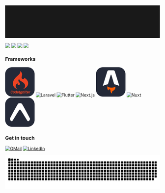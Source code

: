 [![fachryafrz-Banner](/images/banner.gif)](https://www.fachryafrz.com)

<div>
  <img
  src="https://readme-typing-svg.demolab.com?font=Fira+Code&color=C18B73&width=400&height=30&repeat=true&duration=3000&lines=Hello!;Hola!;Bonjour!;Ciao!;Hallo!;Hej!;Ni+hao!;Konnichiwa!;Annyeonghaseyo!;Merhaba!;Shalom!;Sawadee!;Salam!;Olá!;Namaste!;Zdravstvuyte!;Ahoj!;Szia!;Selam!;Kalimera!"
/>
  <img 
    src="https://readme-typing-svg.demolab.com?font=Fira+Code&color=FFFFFF&width=1000&height=30&repeat=false&duration=3000&lines=I'm a Front-End Web Developer." 
  />
  <img 
    src="https://readme-typing-svg.demolab.com?font=Fira+Code&color=FFFFFF&width=1000&height=30&repeat=false&duration=3000&lines=I have been passionate about creating amazing web applications" 
  />
  <img 
    src="https://readme-typing-svg.demolab.com?font=Fira+Code&color=FFFFFF&width=1000&height=30&repeat=false&duration=3000&lines=with the best user experience." 
  />
</div>

### Frameworks

![CodeIgniter](assets/icons/codeigniter.svg)
![Laravel](https://skillicons.dev/icons?i=laravel)
![Flutter](https://skillicons.dev/icons?i=flutter)
![Next.js](https://skillicons.dev/icons?i=nextjs)
![Astro](assets/icons/astro.svg)
![Nuxt](https://skillicons.dev/icons?i=nuxt)
![Expo](assets/icons/expo.svg)

<!-- ### UI Libraries -->

<!-- ![Bootstrap](https://skillicons.dev/icons?i=bootstrap)
![TailwindCSS](https://skillicons.dev/icons?i=tailwindcss)
![Material UI](https://skillicons.dev/icons?i=materialui)
![ShadCN](assets/icons/shadcn.svg) -->

### Get in touch

[![GMail](https://skillicons.dev/icons?i=gmail)](mailto:fachrydwiafriza@gmail.com)
[![LinkedIn](https://skillicons.dev/icons?i=linkedin)](https://linkedin.com/in/fachryafrz)

<picture>
  <source media="(prefers-color-scheme: dark)" srcset="https://raw.githubusercontent.com/fachryafrz/fachryafrz/output/github-snake-dark.svg" />
  <source media="(prefers-color-scheme: light)" srcset="https://raw.githubusercontent.com/fachryafrz/fachryafrz/output/github-snake.svg" />
  <img alt="github-snake" src="https://raw.githubusercontent.com/fachryafrz/fachryafrz/output/github-snake.svg" />
</picture>
